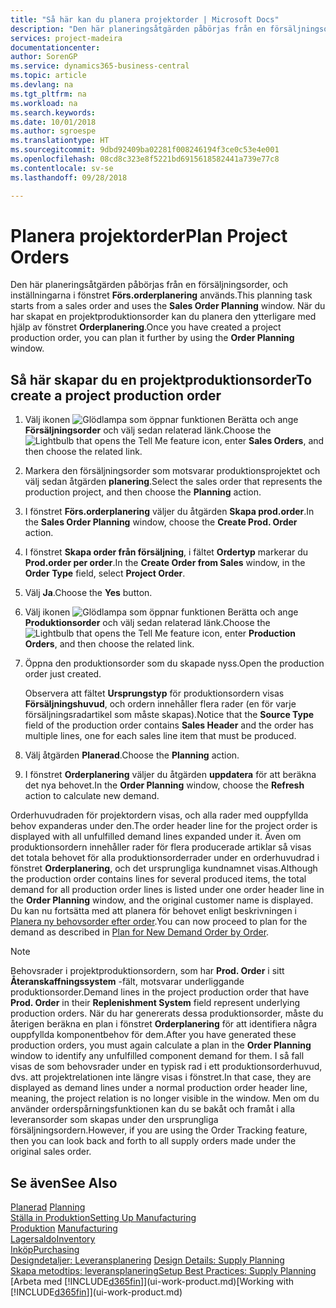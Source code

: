 ```yaml
---
title: "Så här kan du planera projektorder | Microsoft Docs"
description: "Den här planeringsåtgärden påbörjas från en försäljningsorder, och inställningarna i fönstret **Förs.orderplanering** används. När du har skapat en projektproduktionsorder kan du planera den ytterligare med hjälp av fönstret **Orderplanering**."
services: project-madeira
documentationcenter: 
author: SorenGP
ms.service: dynamics365-business-central
ms.topic: article
ms.devlang: na
ms.tgt_pltfrm: na
ms.workload: na
ms.search.keywords: 
ms.date: 10/01/2018
ms.author: sgroespe
ms.translationtype: HT
ms.sourcegitcommit: 9dbd92409ba02281f008246194f3ce0c53e4e001
ms.openlocfilehash: 08cd8c323e8f5221bd6915618582441a739e77c8
ms.contentlocale: sv-se
ms.lasthandoff: 09/28/2018

---
```

# <a name="plan-project-orders"></a><span data-ttu-id="2b1b4-104">Planera projektorder</span><span class="sxs-lookup"><span data-stu-id="2b1b4-104">Plan Project Orders</span></span>
<span data-ttu-id="2b1b4-105">Den här planeringsåtgärden påbörjas från en försäljningsorder, och inställningarna i fönstret **Förs.orderplanering** används.</span><span class="sxs-lookup"><span data-stu-id="2b1b4-105">This planning task starts from a sales order and uses the **Sales Order Planning** window.</span></span> <span data-ttu-id="2b1b4-106">När du har skapat en projektproduktionsorder kan du planera den ytterligare med hjälp av fönstret **Orderplanering**.</span><span class="sxs-lookup"><span data-stu-id="2b1b4-106">Once you have created a project production order, you can plan it further by using the **Order Planning** window.</span></span>  

## <a name="to-create-a-project-production-order"></a><span data-ttu-id="2b1b4-107">Så här skapar du en projektproduktionsorder</span><span class="sxs-lookup"><span data-stu-id="2b1b4-107">To create a project production order</span></span>  

1.  <span data-ttu-id="2b1b4-108">Välj ikonen ![Glödlampa som öppnar funktionen Berätta](media/ui-search/search_small.png "Glödlampa som öppnar funktionen Berätta") och ange **Försäljningsorder** och välj sedan relaterad länk.</span><span class="sxs-lookup"><span data-stu-id="2b1b4-108">Choose the ![Lightbulb that opens the Tell Me feature](media/ui-search/search_small.png "Tell me what you want to do") icon, enter **Sales Orders**, and then choose the related link.</span></span>  
2.  <span data-ttu-id="2b1b4-109">Markera den försäljningsorder som motsvarar produktionsprojektet och välj sedan åtgärden **planering**.</span><span class="sxs-lookup"><span data-stu-id="2b1b4-109">Select the sales order that represents the production project, and then choose the **Planning** action.</span></span>  
4.  <span data-ttu-id="2b1b4-110">I fönstret **Förs.orderplanering** väljer du åtgärden **Skapa prod.order**.</span><span class="sxs-lookup"><span data-stu-id="2b1b4-110">In the **Sales Order Planning** window, choose  the **Create Prod. Order** action.</span></span>  
5.  <span data-ttu-id="2b1b4-111">I fönstret **Skapa order från försäljning**, i fältet **Ordertyp** markerar du **Prod.order per order**.</span><span class="sxs-lookup"><span data-stu-id="2b1b4-111">In the **Create Order from Sales** window, in the **Order Type** field, select **Project Order**.</span></span>  
6.  <span data-ttu-id="2b1b4-112">Välj **Ja**.</span><span class="sxs-lookup"><span data-stu-id="2b1b4-112">Choose the **Yes** button.</span></span>  
7.  <span data-ttu-id="2b1b4-113">Välj ikonen ![Glödlampa som öppnar funktionen Berätta](media/ui-search/search_small.png "Berätta vad du vill göra") och ange **Produktionsorder** och välj sedan relaterad länk.</span><span class="sxs-lookup"><span data-stu-id="2b1b4-113">Choose the ![Lightbulb that opens the Tell Me feature](media/ui-search/search_small.png "Tell me what you want to do") icon, enter **Production Orders**, and then choose the related link.</span></span>
8. <span data-ttu-id="2b1b4-114">Öppna den produktionsorder som du skapade nyss.</span><span class="sxs-lookup"><span data-stu-id="2b1b4-114">Open the production order just created.</span></span>  

    <span data-ttu-id="2b1b4-115">Observera att fältet **Ursprungstyp** för produktionsordern visas **Försäljningshuvud**, och ordern innehåller flera rader (en för varje försäljningsradartikel som måste skapas).</span><span class="sxs-lookup"><span data-stu-id="2b1b4-115">Notice that the **Source Type** field of the production order contains **Sales Header** and the order has multiple lines, one for each sales line item that must be produced.</span></span>  
9. <span data-ttu-id="2b1b4-116">Välj åtgärden **Planerad**.</span><span class="sxs-lookup"><span data-stu-id="2b1b4-116">Choose the **Planning** action.</span></span>
10. <span data-ttu-id="2b1b4-117">I fönstret **Orderplanering** väljer du åtgärden **uppdatera** för att beräkna det nya behovet.</span><span class="sxs-lookup"><span data-stu-id="2b1b4-117">In the **Order Planning** window, choose the **Refresh** action to calculate new demand.</span></span>  

<span data-ttu-id="2b1b4-118">Orderhuvudraden för projektordern visas, och alla rader med ouppfyllda behov expanderas under den.</span><span class="sxs-lookup"><span data-stu-id="2b1b4-118">The order header line for the project order is displayed with all unfulfilled demand lines expanded under it.</span></span> <span data-ttu-id="2b1b4-119">Även om produktionsordern innehåller rader för flera producerade artiklar så visas det totala behovet för alla produktionsorderrader under en orderhuvudrad i fönstret **Orderplanering**, och det ursprungliga kundnamnet visas.</span><span class="sxs-lookup"><span data-stu-id="2b1b4-119">Although the production order contains lines for several produced items, the total demand for all production order lines is listed under one order header line in the **Order Planning** window, and the original customer name is displayed.</span></span> <span data-ttu-id="2b1b4-120">Du kan nu fortsätta med att planera för behovet enligt beskrivningen i [Planera ny behovsorder efter order](production-how-to-plan-for-new-demand.md).</span><span class="sxs-lookup"><span data-stu-id="2b1b4-120">You can now proceed to plan for the demand as described in [Plan for New Demand Order by Order](production-how-to-plan-for-new-demand.md).</span></span>  

> [!NOTE]  
>  <span data-ttu-id="2b1b4-121">Behovsrader i projektproduktionsordern, som har **Prod. Order** i sitt **Återanskaffningssystem** -fält, motsvarar underliggande produktionsorder.</span><span class="sxs-lookup"><span data-stu-id="2b1b4-121">Demand lines in the project production order that have **Prod. Order** in their **Replenishment System** field represent underlying production orders.</span></span> <span data-ttu-id="2b1b4-122">När du har genererats dessa produktionsorder, måste du återigen beräkna en plan i fönstret **Orderplanering** för att identifiera några ouppfyllda komponentbehov för dem.</span><span class="sxs-lookup"><span data-stu-id="2b1b4-122">After you have generated these production orders, you must again calculate a plan in the **Order Planning** window to identify any unfulfilled component demand for them.</span></span> <span data-ttu-id="2b1b4-123">I så fall visas de som behovsrader under en typisk rad i ett produktionsorderhuvud, dvs. att projektrelationen inte längre visas i fönstret.</span><span class="sxs-lookup"><span data-stu-id="2b1b4-123">In that case, they are displayed as demand lines under a normal production order header line, meaning, the project relation is no longer visible in the window.</span></span> <span data-ttu-id="2b1b4-124">Men om du använder orderspårningsfunktionen kan du se bakåt och framåt i alla leveransorder som skapas under den ursprungliga försäljningsordern.</span><span class="sxs-lookup"><span data-stu-id="2b1b4-124">However, if you are using the Order Tracking feature, then you can look back and forth to all supply orders made under the original sales order.</span></span>  

## <a name="see-also"></a><span data-ttu-id="2b1b4-125">Se även</span><span class="sxs-lookup"><span data-stu-id="2b1b4-125">See Also</span></span>
<span data-ttu-id="2b1b4-126">[Planerad](production-planning.md) </span><span class="sxs-lookup"><span data-stu-id="2b1b4-126">[Planning](production-planning.md) </span></span>  
[<span data-ttu-id="2b1b4-127">Ställa in Produktion</span><span class="sxs-lookup"><span data-stu-id="2b1b4-127">Setting Up Manufacturing</span></span>](production-configure-production-processes.md)  
<span data-ttu-id="2b1b4-128">[Produktion](production-manage-manufacturing.md)  </span><span class="sxs-lookup"><span data-stu-id="2b1b4-128">[Manufacturing](production-manage-manufacturing.md)  </span></span>  
[<span data-ttu-id="2b1b4-129">Lagersaldo</span><span class="sxs-lookup"><span data-stu-id="2b1b4-129">Inventory</span></span>](inventory-manage-inventory.md)  
[<span data-ttu-id="2b1b4-130">Inköp</span><span class="sxs-lookup"><span data-stu-id="2b1b4-130">Purchasing</span></span>](purchasing-manage-purchasing.md)  
<span data-ttu-id="2b1b4-131">[Designdetaljer: Leveransplanering](design-details-supply-planning.md) </span><span class="sxs-lookup"><span data-stu-id="2b1b4-131">[Design Details: Supply Planning](design-details-supply-planning.md) </span></span>  
[<span data-ttu-id="2b1b4-132">Skapa metodtips: leveransplanering</span><span class="sxs-lookup"><span data-stu-id="2b1b4-132">Setup Best Practices: Supply Planning</span></span>](setup-best-practices-supply-planning.md)  
<span data-ttu-id="2b1b4-133">[Arbeta med [!INCLUDE[d365fin](includes/d365fin_md.md)]](ui-work-product.md)</span><span class="sxs-lookup"><span data-stu-id="2b1b4-133">[Working with [!INCLUDE[d365fin](includes/d365fin_md.md)]](ui-work-product.md)</span></span>

